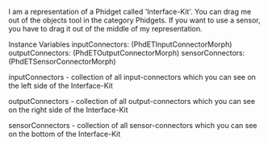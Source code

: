I am a representation of a Phidget called 'Interface-Kit'.
You can drag me out of the objects tool in the category Phidgets.
If you want to use a sensor, you have to drag it out of the middle of my representation.


Instance Variables
	inputConnectors:		<Array> (PhdETInputConnectorMorph)
	outputConnectors:		<Array> (PhdETOutputConnectorMorph)
	sensorConnectors:		<Array> (PhdETSensorConnectorMorph)

inputConnectors
	- collection of all input-connectors which you can see on the left side of the Interface-Kit

outputConnectors
	- collection of all output-connectors which you can see on the right side of the Interface-Kit

sensorConnectors
	- collection of all sensor-connectors which you can see on the bottom of the Interface-Kit
